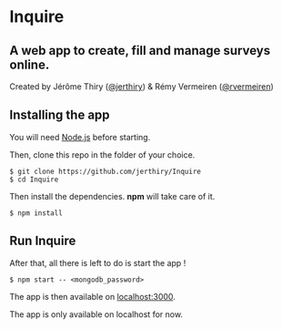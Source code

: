 # Inquire

## A web app to create, fill and manage surveys online.

Created by Jérôme Thiry ([@jerthiry](https://github.com/jerthiry)) & Rémy Vermeiren ([@rvermeiren](https://github.com/rvermeiren))

## Installing the app

You will need [Node.js](https://nodejs.org/en/download/) before starting.

Then, clone this repo in the folder of your choice.

	$ git clone https://github.com/jerthiry/Inquire
	$ cd Inquire

Then install the dependencies. **npm** will take care of it.

	$ npm install

## Run Inquire

After that, all there is left to do is start the app !

	$ npm start -- <mongodb_password>

The app is then available on [localhost:3000]().

The app is only available on localhost for now.
